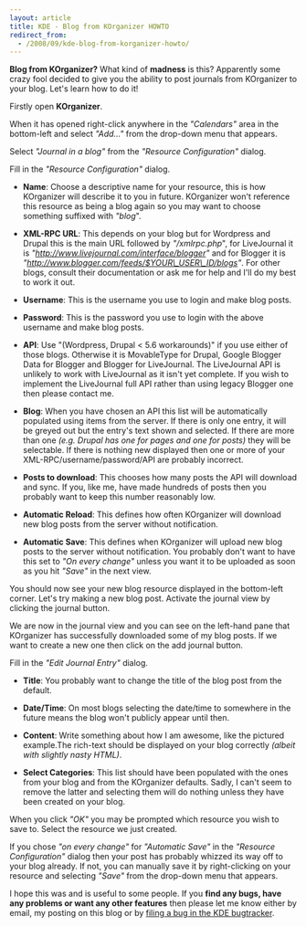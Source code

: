 ```yaml
---
layout: article
title: KDE - Blog from KOrganizer HOWTO
redirect_from:
  - /2008/09/kde-blog-from-korganizer-howto/
---
```

**Blog from KOrganizer?** What kind of **madness** is this? Apparently some crazy fool decided to give you the ability to post journals from KOrganizer to your blog. Let's learn how to do it!

Firstly open **KOrganizer**.

When it has opened right-click anywhere in the _"Calendars"_ area in the bottom-left and select _"Add..."_ from the drop-down menu that appears.

Select _"Journal in a blog"_ from the _"Resource Configuration"_ dialog.

Fill in the _"Resource Configuration"_ dialog.

* **Name**: Choose a descriptive name for your resource, this is how KOrganizer will describe it to you in future. KOrganizer won't reference this resource as being a blog again so you may want to choose something suffixed with _"blog_".

* **XML-RPC URL**: This depends on your blog but for Wordpress and Drupal this is the main URL followed by _"/xmlrpc.php_", for LiveJournal it is _"http://www.livejournal.com/interface/blogger"_ and for Blogger it is _"http://www.blogger.com/feeds/$YOUR\_USER\_ID/blogs"_. For other blogs, consult their documentation or ask me for help and I'll do my best to work it out.

* **Username**: This is the username you use to login and make blog posts.

* **Password**: This is the password you use to login with the above username and make blog posts.

* **API**: Use "(Wordpress, Drupal < 5.6 workarounds)" if you use either of those blogs. Otherwise it is MovableType for Drupal, Google Blogger Data for Blogger and Blogger for LiveJournal. The LiveJournal API is unlikely to work with LiveJournal as it isn't yet complete. If you wish to implement the LiveJournal full API rather than using legacy Blogger one then please contact me.

* **Blog**: When you have chosen an API this list will be automatically populated using items from the server. If there is only one entry, it will be greyed out but the entry's text shown and selected. If there are more than one _(e.g. Drupal has one for pages and one for posts)_ they will be selectable. If there is nothing new displayed then one or more of your XML-RPC/username/password/API are probably incorrect.

* **Posts to download**: This chooses how many posts the API will download and sync. If you, like me, have made hundreds of posts then you probably want to keep this number reasonably low.

* **Automatic Reload**: This defines how often KOrganizer will download new blog posts from the server without notification.

* **Automatic Save**: This defines when KOrganizer will upload new blog posts to the server without notification. You probably don't want to have this set to _"On every change"_ unless you want it to be uploaded as soon as you hit _"Save"_ in the next view.

You should now see your new blog resource displayed in the bottom-left corner. Let's try making a new blog post. Activate the journal view by clicking the journal button.

We are now in the journal view and you can see on the left-hand pane that KOrganizer has successfully downloaded some of my blog posts. If we want to create a new one then click on the add journal button.

Fill in the _"Edit Journal Entry"_ dialog.

* **Title**: You probably want to change the title of the blog post from the default.

* **Date/Time**: On most blogs selecting the date/time to somewhere in the future means the blog won't publicly appear until then.

* **Content**: Write something about how I am awesome, like the pictured example.The rich-text should be displayed on your blog correctly _(albeit with slightly nasty HTML)_.

* **Select Categories**: This list should have been populated with the ones from your blog and from the KOrganizer defaults. Sadly, I can't seem to remove the latter and selecting them will do nothing unless they have been created on your blog.

When you click _"OK"_ you may be prompted which resource you wish to save to. Select the resource we just created.

If you chose _"on every change"_ for _"Automatic Save"_ in the _"Resource Configuration"_ dialog then your post has probably whizzed its way off to your blog already. If not, you can manually save it by right-clicking on your resource and selecting _"Save"_ from the drop-down menu that appears.

I hope this was and is useful to some people. If you **find any bugs, have any problems or want any other features** then please let me know either by email, my posting on this blog or by [filing a bug in the KDE bugtracker](https://bugs.kde.org/enter_bug.cgi?format=guided).
